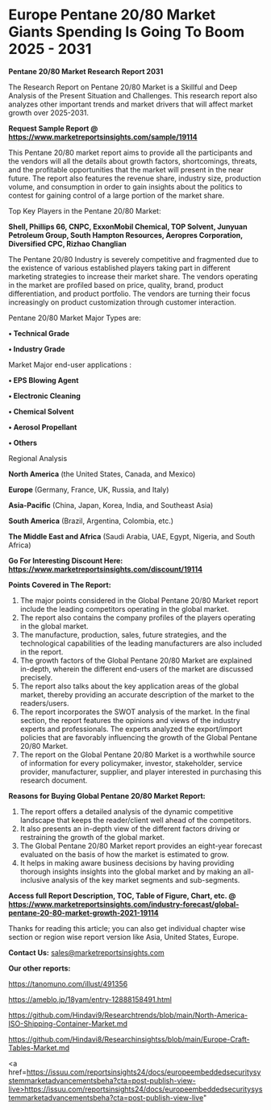# Europe Pentane 20/80 Market Giants Spending Is Going To Boom 2025 - 2031

<strong>Pentane 20/80 Market Research Report 2031</strong>

The Research Report on Pentane 20/80 Market is a Skillful and Deep Analysis of the Present Situation and Challenges. This research report also analyzes other important trends and market drivers that will affect market growth over 2025-2031.

<strong>Request Sample Report @ <a href=https://www.marketreportsinsights.com/sample/19114>https://www.marketreportsinsights.com/sample/19114</a></strong>

This Pentane 20/80 market report aims to provide all the participants and the vendors will all the details about growth factors, shortcomings, threats, and the profitable opportunities that the market will present in the near future. The report also features the revenue share, industry size, production volume, and consumption in order to gain insights about the politics to contest for gaining control of a large portion of the market share.

Top Key Players in the Pentane 20/80 Market:

<strong>Shell, Phillips 66, CNPC, ExxonMobil Chemical, TOP Solvent, Junyuan Petroleum Group, South Hampton Resources, Aeropres Corporation, Diversified CPC, Rizhao Changlian</strong>

The Pentane 20/80 Industry is severely competitive and fragmented due to the existence of various established players taking part in different marketing strategies to increase their market share. The vendors operating in the market are profiled based on price, quality, brand, product differentiation, and product portfolio. The vendors are turning their focus increasingly on product customization through customer interaction.

Pentane 20/80 Market Major Types are:

<strong>• Technical Grade

• Industry Grade</strong>

Market Major end-user applications :

<strong>• EPS Blowing Agent

• Electronic Cleaning

• Chemical Solvent

• Aerosol Propellant

• Others</strong>

Regional Analysis

</u><strong><b>North America</b></strong> (the United States, Canada, and Mexico)

<strong><b>Europe </b></strong>(Germany, France, UK, Russia, and Italy)

<strong><b>Asia-Pacific</b></strong> (China, Japan, Korea, India, and Southeast Asia)

<strong><b>South America</b></strong> (Brazil, Argentina, Colombia, etc.)

<strong><b>The Middle East and Africa</b></strong> (Saudi Arabia, UAE, Egypt, Nigeria, and South Africa)

<strong>Go For Interesting Discount Here: <a href=https://www.marketreportsinsights.com/discount/19114>https://www.marketreportsinsights.com/discount/19114</a></strong>

<strong>Points Covered in The Report:</strong>
<ol>
  <li>The major points considered in the Global Pentane 20/80 Market report include the leading competitors operating in the global market.</li>
  <li>The report also contains the company profiles of the players operating in the global market.</li>
  <li>The manufacture, production, sales, future strategies, and the technological capabilities of the leading manufacturers are also included in the report.</li>
  <li>The growth factors of the Global Pentane 20/80 Market are explained in-depth, wherein the different end-users of the market are discussed precisely.</li>
  <li>The report also talks about the key application areas of the global market, thereby providing an accurate description of the market to the readers/users.</li>
  <li>The report incorporates the SWOT analysis of the market. In the final section, the report features the opinions and views of the industry experts and professionals. The experts analyzed the export/import policies that are favorably influencing the growth of the Global Pentane 20/80 Market.</li>
  <li>The report on the Global Pentane 20/80 Market is a worthwhile source of information for every policymaker, investor, stakeholder, service provider, manufacturer, supplier, and player interested in purchasing this research document.</li>
</ol>
<strong>Reasons for Buying Global Pentane 20/80 Market Report:</strong>

<ol>
  <li>The report offers a detailed analysis of the dynamic competitive landscape that keeps the reader/client well ahead of the competitors.</li>
  <li>It also presents an in-depth view of the different factors driving or restraining the growth of the global market.</li>
  <li>The Global Pentane 20/80 Market report provides an eight-year forecast evaluated on the basis of how the market is estimated to grow.</li>
  <li>It helps in making aware business decisions by having providing thorough insights insights into the global market and by making an all-inclusive analysis of the key market segments and sub-segments.</li>
</ol>
<strong>Access full Report Description, TOC, Table of Figure, Chart, etc. @ <a href=https://www.marketreportsinsights.com/industry-forecast/global-pentane-20-80-market-growth-2021-19114>https://www.marketreportsinsights.com/industry-forecast/global-pentane-20-80-market-growth-2021-19114</a></strong>


Thanks for reading this article; you can also get individual chapter wise section or region wise report version like Asia, United States, Europe.

<strong>Contact Us:</strong>
sales@marketreportsinsights.com

<strong>Our other reports:</strong>

<a href=https://tanomuno.com/illust/491356>https://tanomuno.com/illust/491356</a>

<a href=https://ameblo.jp/18yam/entry-12888158491.html>https://ameblo.jp/18yam/entry-12888158491.html</a>

<a href=https://github.com/Hindavi9/Researchtrends/blob/main/North-America-ISO-Shipping-Container-Market.md>https://github.com/Hindavi9/Researchtrends/blob/main/North-America-ISO-Shipping-Container-Market.md</a>

<a href=https://github.com/Hindavi8/Researchinsightss/blob/main/Europe-Craft-Tables-Market.md>https://github.com/Hindavi8/Researchinsightss/blob/main/Europe-Craft-Tables-Market.md</a>

<a href=https://issuu.com/reportsinsights24/docs/europeembeddedsecuritysystemmarketadvancementsbeha?cta=post-publish-view-live>https://issuu.com/reportsinsights24/docs/europeembeddedsecuritysystemmarketadvancementsbeha?cta=post-publish-view-live</a>"
